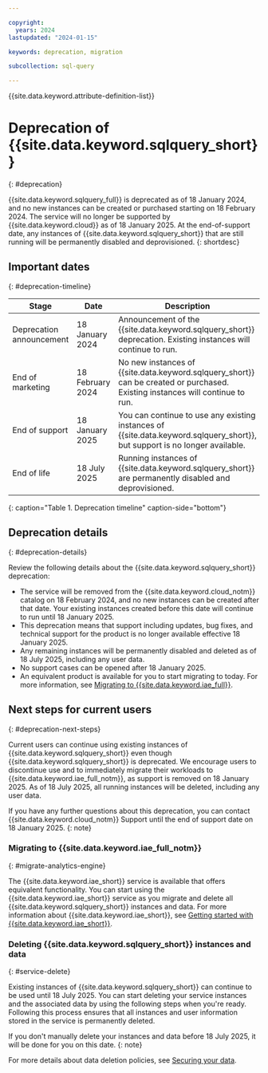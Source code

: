 ```yaml
---

copyright:
  years: 2024
lastupdated: "2024-01-15"

keywords: deprecation, migration

subcollection: sql-query

---
```


{{site.data.keyword.attribute-definition-list}}

<!--This topic is for full service deprecations only. Name your file `deprecation.md` and include it as the first topic in the **Get started** nav group in your `toc.yaml`. -->

# Deprecation of {{site.data.keyword.sqlquery_short}}
{: #deprecation}

<!-- The title of your H1 should be Deprecation of _service-name_, where _service-name_ is the nontrademarked short version keyref. -->

<!-- The short description should be a single, concise paragraph that contains one or two sentences and no more than 50 words. Summarize your service's high-level deprecation details highlighting the deprecation and/or EOS/EOL dates. The following is an example short description._ -->

{{site.data.keyword.sqlquery_full}} is deprecated as of 18 January 2024, and no new instances can be created or purchased starting on 18 February 2024.
The service will no longer be supported by {{site.data.keyword.cloud}} as of 18 January 2025. At the end-of-support date, any instances of 
{{site.data.keyword.sqlquery_short}} that are still running will be permanently disabled and deprovisioned.
{: shortdesc}


## Important dates
{: #deprecation-timeline}

<!-- Fill in the table based on the deprecation timeline for your product working with your PM
Deprecation date is typically when the announcement about the end of support for a currently offered product
End of marketing date is the effective date the product ceases to be active on the price list and can't be ordered or purchased
End of support effective date is the last date IBM Cloud will deliver standard support, imaging, or reload services for a given product or version
End of life date is typically when all existing instances are deprovisioned and customer data is deleted.
-->

| Stage | Date | Description |
| ---------------- | ----------------- | ------------------------------------------------------------ |
| Deprecation announcement | 18 January 2024 | Announcement of the {{site.data.keyword.sqlquery_short}} deprecation. Existing instances will continue to run. |
| End of marketing | 18 February 2024 | No new instances of {{site.data.keyword.sqlquery_short}} can be created or purchased. Existing instances will continue to run. |
| End of support   | 18 January 2025 | You can continue to use any existing instances of {{site.data.keyword.sqlquery_short}}, but support is no longer available.  |
| End of life | 18 July 2025 | Running instances of {{site.data.keyword.sqlquery_short}} are permanently disabled and deprovisioned. |
{: caption="Table 1. Deprecation timeline" caption-side="bottom"}

## Deprecation details
{: #deprecation-details}

<!-- Answer what is happening with your service, why it's being deprecated, state whether there is a replacement product or not, and if so, detail the migration path, etc. See the following example -->

Review the following details about the {{site.data.keyword.sqlquery_short}} deprecation:

* The service will be removed from the {{site.data.keyword.cloud_notm}} catalog on 18 February 2024, and no new instances can be created after that date. 
Your existing instances created before this date will continue to run until 18 January 2025.
* This deprecation means that support including updates, bug fixes, and technical support for the product is no longer available effective 18 January 2025.
* Any remaining instances will be permanently disabled and deleted as of 18 July 2025, including any user data.
* No support cases can be opened after 18 January 2025.
* An equivalent product is available for you to start migrating to today. For more information, see [Migrating to {{site.data.keyword.iae_full}}](#migrate-analytics-engine).
<!-- * An equivalent product is not available for purchase from {{site.data.keyword.IBM}} at this time. -->

## Next steps for current users
{: #deprecation-next-steps}

<!-- How can the current customers migrate to an equivalent offering, upgrade to a new version, delete their instance and data by the EOS date, and get support for additional questions or issues with the deprecation? You can use H2s in this section if multiple processes need to be documented. The following content is just an example. Fill in details that apply to your service. -->

Current users can continue using existing instances of {{site.data.keyword.sqlquery_short}} even though {{site.data.keyword.sqlquery_short}} is deprecated. 
We encourage users to discontinue use and to immediately migrate their workloads to {{site.data.keyword.iae_full_notm}}, as support is removed on 18 January 2025. As of 18 July 2025, all running instances will be deleted, 
including any user data.

If you have any further questions about this deprecation, you can contact {{site.data.keyword.cloud_notm}} Support until the end of support date on 18 January 2025.
{: note}

### Migrating to {{site.data.keyword.iae_full_notm}}
{: #migrate-analytics-engine}

<!-- For use cases where there is a new equivalent offering for customer to move to, you can detail that option here and provide links, steps, or guidance on how to stand up the new service. There's an example included below: -->

The {{site.data.keyword.iae_short}} service is available that offers equivalent functionality. You can start using the 
{{site.data.keyword.iae_short}} service as you migrate and delete all {{site.data.keyword.sqlquery_short}} instances and data. 
For more information about {{site.data.keyword.iae_short}}, see [Getting started with {{site.data.keyword.iae_short}}](/docs/AnalyticsEngine?topic=AnalyticsEngine-getting-started).

### Deleting {{site.data.keyword.sqlquery_short}} instances and data
{: #service-delete}

Existing instances of {{site.data.keyword.sqlquery_short}} can continue to be used until 18 July 2025. 
You can start deleting your service instances and the associated data by using the following steps when you're ready. 
Following this process ensures that all instances and user information stored in the service is permanently deleted.

If you don't manually delete your instances and data before 18 July 2025, it will be done for you on this date.
{: note}

For more details about data deletion policies, see [Securing your data](/docs/sql-query?topic=sql-query-securing-data).
<!-- All services should be documenting data retention and deletion policies in a topic following this guidance https://test.cloud.ibm.com/docs/writing?topic=writing-data-doc-guidance and you can link here for the steps if they exist in that document. Otherwise, document the steps here.-->
